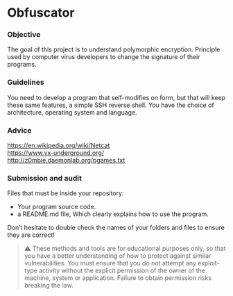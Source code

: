 # Obfuscator

### Objective

The goal of this project is to understand polymorphic encryption. Principle used by computer virus developers to change the signature of their programs.

### Guidelines

You need to develop a program that self-modifies on form, but that will keep these same features, a simple SSH reverse shell. You have the choice of architecture, operating system and language.

### Advice

https://en.wikipedia.org/wiki/Netcat  
https://www.vx-underground.org/  
http://z0mbie.daemonlab.org/pgames.txt

### Submission and audit

Files that must be inside your repository:

- Your program source code.
- a README.md file, Which clearly explains how to use the program.

Don’t hesitate to double check the names of your folders and files to ensure they are correct!

> ⚠️ These methods and tools are for educational purposes only, so that you have a better understanding of how to protect against similar vulnerabilities. You must ensure that you do not attempt any exploit-type activity without the explicit permission of the owner of the machine, system or application. Failure to obtain permission risks breaking the law.

